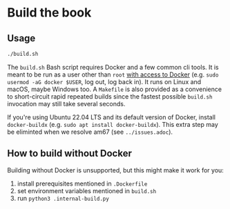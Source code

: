 # Build the book

## Usage

```bash
./build.sh
```

The `build.sh` Bash script requires Docker and a few common cli tools.
It is meant to be run as a user other than `root` [with access to Docker](https://docs.docker.com/engine/install/linux-postinstall/) (e.g. `sudo usermod -aG docker $USER`, log out, log back in).
It runs on Linux and macOS, maybe Windows too.
A `Makefile` is also provided as a convenience to short-circuit rapid repeated builds since the fastest possible `build.sh` invocation may still take several seconds.

If you're using Ubuntu 22.04 LTS and its default version of Docker, install `docker-buildx` (e.g. `sudo apt install docker-buildx`).
This extra step may be eliminted when we resolve am67 (see `../issues.adoc`).

## How to build without Docker

Building without Docker is unsupported, but this might make it work for you:

1. install prerequisites mentioned in `.Dockerfile`
1. set environment variables mentioned in `build.sh`
1. run `python3 .internal-build.py`
